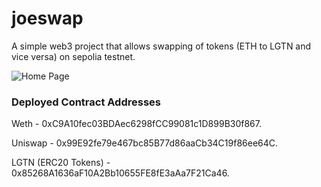 # joeswap
A simple web3 project that allows swapping of tokens (ETH to LGTN and vice versa) on sepolia testnet. 

<img
 src="https://github.com/Diamundlabs/joeswap/assets/12428501/b65b2325-c899-4e18-938a-bff7c2439542"
 alt="Home Page"
 style="display: inline-block; margin: 0 auto;  max-width: 300px max-height:200px" />

### Deployed Contract Addresses

Weth - 0xC9A10fec03BDAec6298fCC99081c1D899B30f867. 

Uniswap - 0x99E92fe79e467bc85B77d86aaCb34C19f86ee64C. 


LGTN (ERC20 Tokens) - 0x85268A1636aF10A2Bb10655FE8fE3aAa7F21Ca46. 

